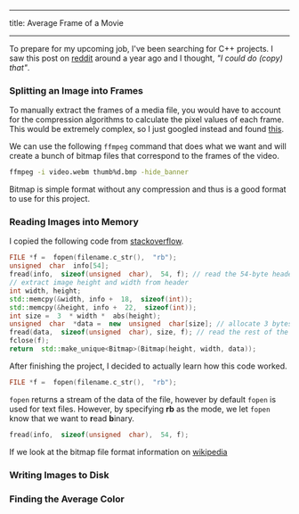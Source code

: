 
---

title:  Average Frame of a Movie

---

To prepare for my upcoming job, I've been searching for C++ projects.  I saw this post on [reddit](https://www.reddit.com/r/dataisbeautiful/comments/3rb8zi/the_average_color_of_every_frame_of_a_given_movie/) around a year ago and I thought,  *"I could do (copy) that"*. 

### Splitting an Image into Frames
To manually extract the frames of a media file, you would have to account for the compression algorithms to calculate the pixel values of each frame. This would be extremely complex, so I just googled instead and found [this](https://www.bugcodemaster.com/article/extract-images-frame-frame-video-file-using-ffmpeg).

We can use the following `ffmpeg` command that does what we want and will create a bunch of bitmap files that correspond to the frames of the video.
```bash
ffmpeg -i video.webm thumb%d.bmp -hide_banner
```
Bitmap is simple format without any compression and thus is a good format to use for this project.

### Reading Images into Memory
I copied the following code from [stackoverflow](https://stackoverflow.com/questions/9296059/read-pixel-value-in-bmp-file).

```cpp
FILE *f =  fopen(filename.c_str(),  "rb");
unsigned  char  info[54];
fread(info,  sizeof(unsigned  char),  54, f); // read the 54-byte header
// extract image height and width from header
int width, height;
std::memcpy(&width, info +  18,  sizeof(int));
std::memcpy(&height, info +  22,  sizeof(int));
int size =  3  * width *  abs(height);
unsigned  char  *data =  new  unsigned  char[size]; // allocate 3 bytes per pixel
fread(data,  sizeof(unsigned  char), size, f); // read the rest of the data at once
fclose(f);
return  std::make_unique<Bitmap>(Bitmap(height, width, data));
```
After finishing the project, I decided to actually learn how this code worked.
```cpp
FILE *f =  fopen(filename.c_str(),  "rb");
```
`fopen` returns a stream of the data of the file, however by default `fopen` is used for text files. However, by specifying **rb** as the mode, we let `fopen` know that we want to **r**ead  **b**inary.
```cpp
fread(info,  sizeof(unsigned  char),  54, f);
```
If we look at the bitmap file format information on [wikipedia](https://en.wikipedia.org/wiki/BMP_file_format)

### Writing Images to Disk
### Finding the Average Color

